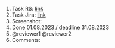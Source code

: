 1. Task RS: [link](https://github.com/)
2. Task Jira: [link](https://ecom-app.atlassian.net/jira/software/projects/ECA/boards/1)
3. Screenshot:
4. Done 01.08.2023 / deadline 31.08.2023
5. @reviewer1 @reviewer2
6. Comments: